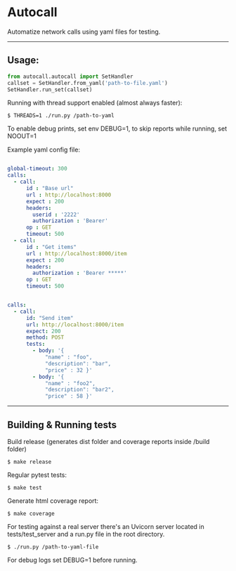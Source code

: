 # Autocall

Automatize network calls using yaml files for testing.

---

## Usage:

```python
from autocall.autocall import SetHandler
callset = SetHandler.from_yaml('path-to-file.yaml')
SetHandler.run_set(callset)
```

Running with thread support enabled (almost always faster):
```cli
$ THREADS=1 ./run.py /path-to-yaml
```

To enable debug prints, set env DEBUG=1, to skip reports while running, set NOOUT=1


Example yaml config file:

```yaml

global-timeout: 300
calls:
  - call:
      id : "Base url"
      url : http://localhost:8000
      expect : 200
      headers: 
        userid : '2222'
        authorization : 'Bearer'
      op : GET
      timeout: 500
  - call:
      id : "Get items"
      url : http://localhost:8000/item
      expect : 200
      headers: 
        authorization : 'Bearer *****'
      op : GET
      timeout: 500

```


```yaml

calls:
  - call:
      id: "Send item"
      url: http://localhost:8000/item
      expect: 200
      method: POST
      tests:
        - body: '{
            "name" : "foo",
            "description": "bar",
            "price" : 32 }'
        - body: '{
            "name" : "foo2",
            "description": "bar2",
            "price" : 58 }'

```

---

## Building & Running tests

Build release (generates dist folder and coverage reports inside /build folder)

```cli
$ make release
```

Regular pytest tests:

```cli
$ make test
```

Generate html coverage report:
```cli
$ make coverage
```

For testing against a real server there's an Uvicorn server located in tests/test_server and a run.py file in the root directory.

```cli
$ ./run.py /path-to-yaml-file 
```



For debug logs set DEBUG=1 before running.
